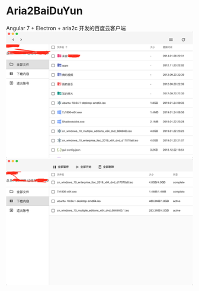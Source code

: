 # Aria2BaiDuYun
Angular 7 + Electron + aria2c 开发的百度云客户端
![image](https://github.com/HolidieJacqueline/Aria2BaiDuYun/blob/master/images/home.png)
![image](https://github.com/HolidieJacqueline/Aria2BaiDuYun/blob/master/images/download.png)
